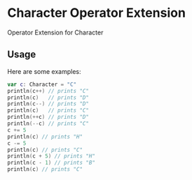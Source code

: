 # Character Operator Extension

Operator Extension for Character

## Usage

Here are some examples:

```swift
var c: Character = "C"
println(c++) // prints "C"
println(c)   // prints "D"
println(c--) // prints "D"
println(c)   // prints "C"
println(++c) // prints "D"
println(--c) // prints "C"
c += 5
println(c) // prints "H"
c -= 5
println(c) // prints "C"
println(c + 5) // prints "H"
println(c - 1) // prints "B"
println(c) // prints "C"
```
